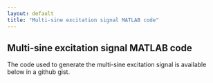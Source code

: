 ```yaml
---
layout: default
title: "Multi-sine excitation signal MATLAB code"
---
```


## Multi-sine excitation signal MATLAB code

The code used to generate the multi-sine excitation signal is available below in a github gist.

<script src="https://gist.github.com/bholmesqub/ca679e6c8ea91ecf6c4d373c5ecc2356.js"></script>
